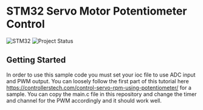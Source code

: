 # STM32 Servo Motor Potentiometer Control

![STM32](https://img.shields.io/badge/Microcontroller-STM32-white)
![Project Status](https://img.shields.io/badge/Project-Finished-brightgreen)

## Getting Started

In order to use this sample code you must set your ioc file to use ADC input and PWM output. You can loosely follow the first part of this tutorial here https://controllerstech.com/control-servo-rpm-using-potentiometer/ for a sample. You can copy the main.c file in this repository and change the timer and channel for the PWM accordingly and it should work well.
